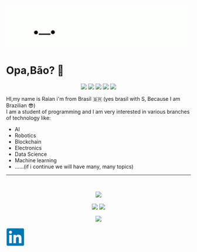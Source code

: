 <img src="HIHI.gif">

<h1> Opa,Bão? 👋</h1>

<p align="center">
 
 <img src="https://badges.pufler.dev/visits/RaianNolaco/RaianNolaco"/> 
 <img src="https://komarev.com/ghpvc/?username=RaianNolaco&color=brightgreen"/> 
 <img src="https://badges.pufler.dev/years/RaianNolaco"/>
 <img src="https://badges.pufler.dev/repos/RaianNolaco"/>
 <img src="https://badges.pufler.dev/commits/monthly/RaianNolaco" />

</p>

<p align = "center">
 
HI,my name is Raian i'm from Brasil 🇧🇷 (yes brasil with S, Because I am Brazilian 😎)<br> I am a student of programming
and I am very interested in various branches of technology like:
 
</p>

* AI
* Robotics
* Blockchain
* Electronics
* Data Science   
* Machine learning
* ......(if i continue we will have many, many topics)

<hr>

<br>
<p align = "center">
 <img height="285em" src="https://activity-graph.herokuapp.com/graph?username=RaianNolaco&theme=xcode">
</p> 



<p align = "center">
 <img height="160em"  src = "https://github-readme-stats.vercel.app/api?username=RaianNolaco&show_icons=true&theme=dark">
 <img height="160em"  src="https://github-readme-streak-stats.herokuapp.com/?user=RaianNolaco&show_icons=true&locale=en&layout=compact&theme=dark" />
</p>
<p align = "center">
 <img height="220" src = "https://github-readme-stats.vercel.app/api/top-langs/?username=RaianNolaco&theme=dark&layout=compact">
</p> 


<a href  = "https://www.linkedin.com/in/raian-nolaço-aba20815a/" target="_blank">
<img src ="https://raw.githubusercontent.com/devicons/devicon/master/icons/linkedin/linkedin-original.svg" width = "50">
</a>





















<!--
**RaianNolaco/RaianNolaco** is a ✨ _special_ ✨ repository because its `README.md` (this file) appears on your GitHub profile.

Here are some ideas to get you started:

- 🔭 I’m currently working on ...
- 🌱 I’m currently learning ...
- 👯 I’m looking to collaborate on ...
- 🤔 I’m looking for help with ...
- 💬 Ask me about ...
- 📫 How to reach me: ...
- 😄 Pronouns: ...
- ⚡ Fun fact: ...
-->

